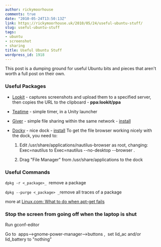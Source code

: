 ```yaml
---
author: rickymoorhouse
comments: true
date: "2010-05-24T13:50:13Z"
link: https://rickymoorhouse.uk/2010/05/24/useful-ubuntu-stuff/
slug: useful-ubuntu-stuff
tags:
- ubuntu
- screenshot
- sharing
title: Useful Ubuntu Stuff
wordpress_id: 1918
---
```


This post is a dumping ground for useful Ubuntu bits and pieces that aren't worth a full post on their own.


### Useful Packages





	
  * [Lookit](https://launchpad.net/lookit) - captures screenshots and upload them to a specified server, then copies the URL to the clipboard - **ppa:lookit/ppa**

	
  * [Teatime](http://www.rojtberg.net/419/intruducing-teatime/) - simple timer, in a Unity launcher

	
  * [Giver](http://code.google.com/p/giver/) - simple file sharing within the same network - [install](giver)

	
  * [Docky](http://do.davebsd.com/wiki/Docky) - nice dock - [install](docky)
To get the file browser working nicely with the dock, you need to:

	
    1. Edit /usr/share/applications/nautilus-browser as root, changing:
Exec=nautilus to Exec=nautilus --no-desktop --browser .

	
    2. Drag "File Manager" from /usr/share/applications to the dock







### Useful Commands


`dpkg -r <_package>_ `remove a package

`dpkg --purge <_package> _`remove all traces of a package

more at [Linux.com: What to do when apt-get fails](http://www.linux.com/archive/feed/48910)


### Stop the screen from going off when the laptop is shut


Run gconf-editor

Go to  apps-->gnome-power-manager-->buttons ,  set lid_ac and/or lid_battery to "nothing"
